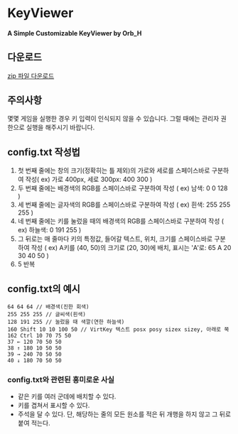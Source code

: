 # KeyViewer
#### A Simple Customizable KeyViewer by Orb_H

## 다운로드
[zip 파일 다운로드](https://github.com/Orb-H/KeyViewer/blob/master/KeyViewer.zip)

## 주의사항
몇몇 게임을 실행한 경우 키 입력이 인식되지 않을 수 있습니다. 그럴 때에는 관리자 권한으로 실행을 해주시기 바랍니다.

## config.txt 작성법
1. 첫 번째 줄에는 창의 크기(정확히는 틀 제외)의 가로와 세로를 스페이스바로 구분하여 작성( ex) 가로 400px, 세로 300px: 400 300 )
2. 두 번째 줄에는 배경색의 RGB를 스페이스바로 구분하여 작성 ( ex) 남색: 0 0 128 )
3. 세 번째 줄에는 글자색의 RGB를 스페이스바로 구분하여 작성 ( ex) 흰색: 255 255 255 )
4. 네 번째 줄에는 키를 눌렀을 때의 배경색의 RGB를 스페이스바로 구분하여 작성 ( ex) 하늘색: 0 191 255 )
5. 그 뒤로는 매 줄마다 키의 특정값, 들어갈 텍스트, 위치, 크기를 스페이스바로 구분하여 작성 ( ex) A키를 (40, 50)의 크기로 (20, 30)에 배치, 표시는 'A'로: 65 A 20 30 40 50 )
6. 5 반복

## config.txt의 예시
```300 130 // 창 크기
64 64 64 // 배경색(진한 회색)
255 255 255 // 글씨색(흰색)
128 191 255 // 눌렀을 때 색깔(연한 하늘색)
160 Shift 10 10 100 50 // VirtKey 텍스트 posx posy sizex sizey, 아래로 쭉
162 Ctrl 10 70 75 50
37 ← 120 70 50 50
38 ↑ 180 10 50 50
39 → 240 70 50 50
40 ↓ 180 70 50 50
```

### config.txt와 관련된 흥미로운 사실
- 같은 키를 여러 군데에 배치할 수 있다.
- 키를 겹쳐서 표시할 수 있다.
- 주석을 달 수 있다. 단, 해당하는 줄의 모든 원소를 적은 뒤 개행을 하지 않고 그 뒤로 붙여 적는다.
